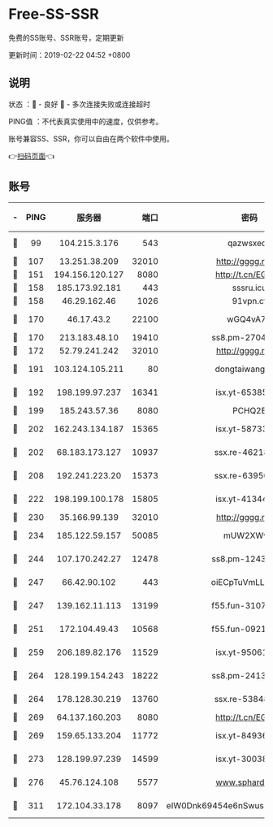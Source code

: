 # Free-SS-SSR

免费的SS账号、SSR账号，定期更新

更新时间：2019-02-22 04:52 +0800

## 说明

状态     ：🙂 - 良好 🙁 - 多次连接失败或连接超时

PING值   ：不代表真实使用中的速度，仅供参考。

账号兼容SS、SSR，你可以自由在两个软件中使用。

👉[扫码页面](https://liesauer.github.io/free-ss-ssr.github.io/)👈

## 账号

|-|PING|服务器|端口|密码|加密方式|区域|
|:----:|:----:|:-----:|-----:|:----:|:----:|:----:|
|🙂|99|104.215.3.176|543|qazwsxedc|aes-256-gcm|JP|
|🙂|107|13.251.38.209|32010|http://gggg.rocks|chacha20|SG|
|🙂|151|194.156.120.127|8080|http://t.cn/EGJIyrl|rc4-md5|RU|
|🙂|158|185.173.92.181|443|sssru.icu|rc4-md5|RU|
|🙂|158|46.29.162.46|1026|91vpn.cf|rc4-md5|RU|
|🙂|170|46.17.43.2|22100|wGQ4vA7D|aes-256-gcm|RU|
|🙂|170|213.183.48.10|19410|ss8.pm-27042185|rc4-md5|RU|
|🙂|172|52.79.241.242|32010|http://gggg.rocks|chacha20|KR|
|🙂|191|103.124.105.211|80|dongtaiwang.com|aes-256-cfb|US|
|🙂|192|198.199.97.237|16341|isx.yt-65385017|aes-256-cfb|US|
|🙂|199|185.243.57.36|8080|PCHQ2E|rc4-md5|US|
|🙂|202|162.243.134.187|15365|isx.yt-58733804|aes-256-cfb|US|
|🙂|202|68.183.173.127|10937|ssx.re-46218785|aes-256-cfb|US|
|🙂|208|192.241.223.20|15373|ssx.re-63950271|aes-256-cfb|US|
|🙂|222|198.199.100.178|15805|isx.yt-41344230|aes-256-cfb|US|
|🙂|230|35.166.99.139|32010|http://gggg.rocks|chacha20|US|
|🙂|234|185.122.59.157|50085|mUW2XWw8|aes-256-cfb|GB|
|🙂|244|107.170.242.27|12478|ss8.pm-12435283|aes-256-cfb|US|
|🙂|247|66.42.90.102|443|oiECpTuVmLLxk4Ts|aes-256-cfb|US|
|🙂|247|139.162.11.113|13199|f55.fun-31072524|aes-256-cfb|SG|
|🙂|251|172.104.49.43|10568|f55.fun-09214148|aes-256-cfb|SG|
|🙂|259|206.189.82.176|11529|isx.yt-95061983|aes-256-cfb|SG|
|🙂|264|128.199.154.243|18222|ss8.pm-24139356|aes-256-cfb|SG|
|🙂|264|178.128.30.219|13760|ssx.re-53848293|aes-256-cfb|SG|
|🙂|269|64.137.160.203|8080|http://t.cn/EGJIyrl|rc4-md5|CA|
|🙂|269|159.65.133.204|11772|isx.yt-84936416|aes-256-cfb|SG|
|🙂|273|128.199.97.239|14599|isx.yt-30038963|aes-256-cfb|SG|
|🙂|276|45.76.124.108|5577|www.sphard.com|aes-256-cfb|AU|
|🙂|311|172.104.33.178|8097|eIW0Dnk69454e6nSwuspv9DmS201tQ0D|aes-256-cfb|SG|
